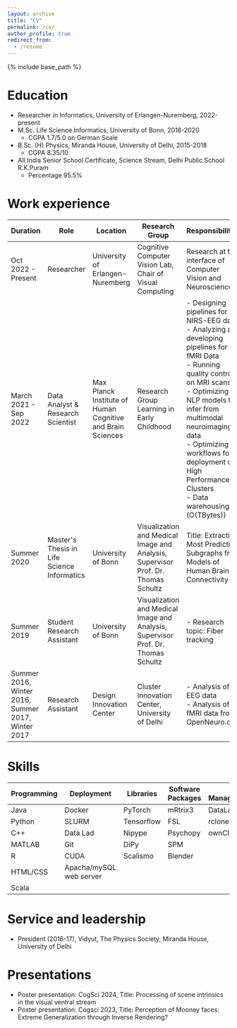 ```yaml
---
layout: archive
title: "CV"
permalink: /cv/
author_profile: true
redirect_from:
  - /resume
---
```


{% include base_path %}

Education
======
* Researcher in Informatics, University of Erlangen-Nuremberg, 2022-present
* M.Sc. Life Science Informatics, University of Bonn, 2018-2020
  - CGPA 1.7/5.0 on German Scale
* B.Sc. (H) Physics, Miranda House, University of Delhi, 2015-2018
  - CGPA 8.35/10
* All India Senior School Certificate, Science Stream, Delhi Public School R.K.Puram
  - Percentage 95.5%


Work experience
======

| Duration             |  Role                              |   Location      |  Research Group  | Responsibilities |
| ------------         | ------------                       | -------------  | ------------------- | ----------------------------|
| Oct 2022 - Present   | Researcher                      | University of Erlangen-Nuremberg | Cognitive Computer Vision Lab, Chair of Visual Computing | Research at the interface of Computer Vision and Neuroscience |
| March 2021 - Sep 2022 |  Data Analyst & Research Scientist | Max Planck Institute of Human Cognitive and Brain Sciences | Research Group Learning in Early Childhood | - Designing pipelines for NIRS-EEG data <br> - Analyzing and developing pipelines for fMRI Data <br> - Running quality control on MRI scans <br> - Optimizing NLP models to infer from multimodal neuroimaging data <br> - Optimizing workflows for deployment on High Performance Clusters <br> - Data warehousing (O(TBytes)) |
| Summer 2020           |  Master's Thesis in Life Science Informatics| University of Bonn | Visualization and Medical Image and Analysis, Supervisor Prof. Dr. Thomas Schultz | Title: Extracting Most Predictive Subgraphs from Models of Human Brain Connectivity |
| Summer 2019 | Student Research Assistant | University of Bonn | Visualization and Medical Image and Analysis, Supervisor Prof. Dr. Thomas Schultz |- Research topic: Fiber tracking |
| Summer 2016, Winter 2016, Summer 2017, Winter 2017| Research Assistant |Design Innovation Center|  Cluster Innovation Center, University of Delhi |- Analysis of EEG data <br> - Analysis of fMRI data from OpenNeuro.org |
  
Skills
======


| Programming   |  Deployment  |   Libraries   |  Software Packages  | Data Management/Warehousing |
| ------------  | ------------ | ------------- | ------------------- | ----------------------------|
| Java          |  Docker      |   PyTorch     |     mRtrix3         |    DataLad                  |
| Python        |  SLURM       |   Tensorflow  |     FSL             |    rclone                   |
| C++           |  Data Lad    |   Nipype      |     Psychopy        |    ownCloud                 |
| MATLAB        |  Git         |   DiPy        |     SPM             |                             |
| R             |  CUDA        |   Scalismo    |     Blender                |                             |
| HTML/CSS      |  Apacha/mySQL web server |   |                    |                             |
| Scala|            |              |                     |                             |


Service and leadership
======
* President (2016-17), Vidyut, The Physics Society, Miranda House, University of Delhi

Presentations 
=========== 
* Poster presentation: CogSci 2024, Title: Processing of scene intrinsics in the visual ventral stream
* Poster presentation: Cogsci 2023, Title: Perception of Mooney faces: Extreme Generalization through Inverse Rendering?


